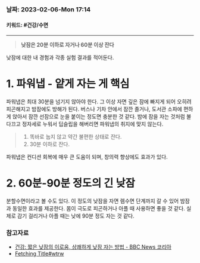 ### 날짜:   2023-02-06-Mon 17:14
#### 키워드: #건강/수면
-----
>**낮잠은 20분 이하로 자거나 60분 이상 잔다**

낮잠에 대한 내 경험과 각종 실험 결과를 적어둔다.

# 1. 파워냅 - 얕게 자는 게 핵심
파워냅은 최대 30분을 넘기지 않아야 한다. 그 이상 자면 깊은 잠에 빠지게 되어 오히려 피곤해지고 밤잠에도 방해가 된다. 버스나 기차 안에서 잠깐 졸거나, 도서관 소파에 편하게 앉아서 잠깐 선잠으로 눈을 붙이는 정도면 충분한 것 같다. 밤에 잠을 자는 것처럼 불 다끄고 정자세로 누워서 딥슬립을 해버리면 파워냅의 취지에 맞지 않는다.

>1. 똑바로 눕지 않고 약간 불편한 상태로 잔다.
>2. 30분 이하로 잔다.

파워냅은 컨디션 회복에 매우 큰 도움이 되며, 창의력 향상에도 효과가 있다.

# 2. 60분-90분 정도의 긴 낮잠
분할수면이라고 볼 수도 있다. 이 정도의 낮잠을 자면 렘수면 단계까지 갈 수 있어 밤잠과 동일한 효과를 제공한다. 몸이 극도로 피곤하거나 아플 때 사용하면 좋을 것 같다. 실제로 감기 걸리거나 아플 때는 낮에 90분 정도 자는 것 같다.


### 참고자료
- [건강: 짧은 낮잠의 이로움, 상쾌하게 낮잠 자는 방법 - BBC News 코리아](https://www.bbc.com/korean/international-59795343) 
- [Fetching Title#wtrw](https://www.hani.co.kr/arti/science/science_general/1023195.html)